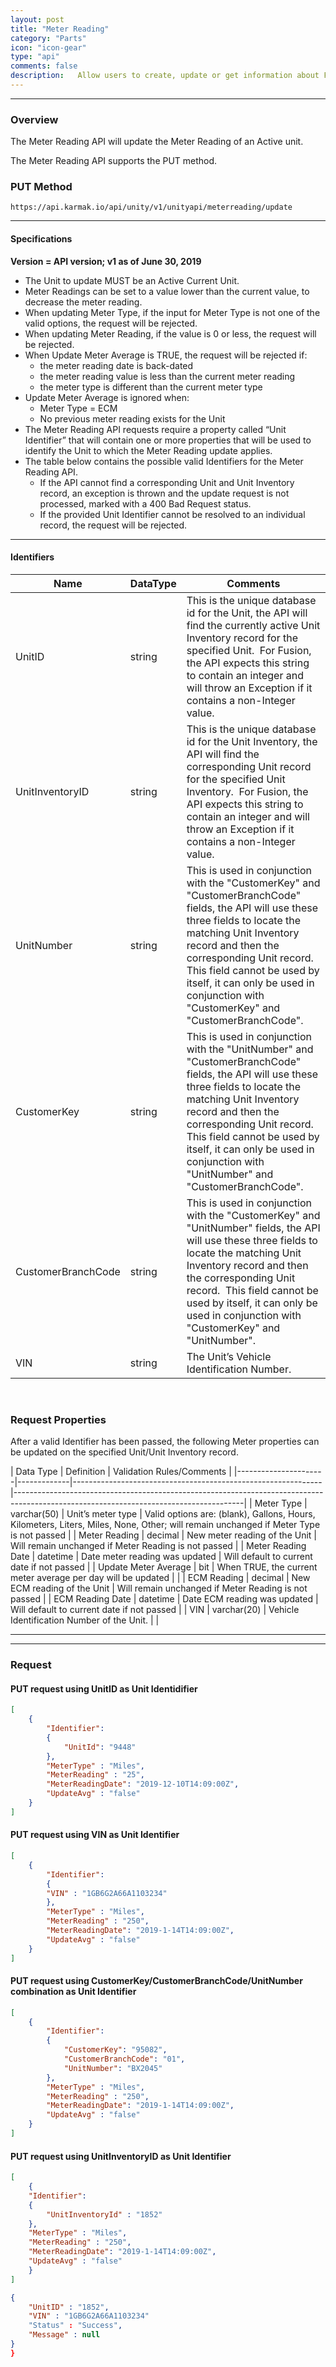 ```yaml
---
layout: post
title: "Meter Reading"
category: "Parts" 
icon: "icon-gear"
type: "api" 
comments: false
description:   Allow users to create, update or get information about Fusion Parts Inventory Suppliers.
---
```


---
### Overview

The Meter Reading API will update the Meter Reading of an Active unit.

The Meter Reading API supports the PUT method.

### PUT Method
```
https://api.karmak.io/api/unity/v1/unityapi/meterreading/update
```


---

#### Specifications

**Version = API version; v1 as of June 30, 2019**

-   The Unit to update MUST be an Active Current Unit.
-   Meter Readings can be set to a value lower than the current value, to decrease the meter reading.
-   When updating Meter Type, if the input for Meter Type is not one of the valid options, the request will be rejected.
-   When updating Meter Reading, if the value is 0 or less, the request will be rejected.
-   When Update Meter Average is TRUE, the request will be rejected if:
    -   the meter reading date is back-dated
    -   the meter reading value is less than the current meter reading
    -   the meter type is different than the current meter type
-   Update Meter Average is ignored when:
    -   Meter Type = ECM
    -   No previous meter reading exists for the Unit
-   The Meter Reading API requests require a property called “Unit Identifier” that will contain one or more properties that will be used to identify the Unit to which the Meter Reading update applies.
-   The table below contains the possible valid Identifiers for the Meter Reading API.
    -   If the API cannot find a corresponding Unit and Unit Inventory record, an exception is thrown and the update request is not processed, marked with a 400 Bad Request status.
    -   If the provided Unit Identifier cannot be resolved to an individual record, the request will be rejected.

---

#### Identifiers

| Name | DataType | Comments |
|---|---|---|
| UnitID             | string | This is the unique database id for the Unit, the API will find the currently active Unit Inventory record for the specified Unit.  For Fusion, the API expects this string to contain an integer and will throw an Exception if it contains a non-Integer value.|
| UnitInventoryID    | string | This is the unique database id for the Unit Inventory, the API will find the corresponding Unit record for the specified Unit Inventory.  For Fusion, the API expects this string to contain an integer and will throw an Exception if it contains a non-Integer value.                                                            |
| UnitNumber         | string | This is used in conjunction with the "CustomerKey" and "CustomerBranchCode" fields, the API will use these three fields to locate the matching Unit Inventory record and then the corresponding Unit record.  This field cannot be used by itself, it can only be used in conjunction with "CustomerKey" and "CustomerBranchCode". |
| CustomerKey        | string | This is used in conjunction with the "UnitNumber" and "CustomerBranchCode" fields, the API will use these three fields to locate the matching Unit Inventory record and then the corresponding Unit record.  This field cannot be used by itself, it can only be used in conjunction with "UnitNumber" and "CustomerBranchCode".   |
| CustomerBranchCode | string | This is used in conjunction with the "CustomerKey" and "UnitNumber" fields, the API will use these three fields to locate the matching Unit Inventory record and then the corresponding Unit record.  This field cannot be used by itself, it can only be used in conjunction with "CustomerKey" and "UnitNumber".                 |
| VIN                | string | The Unit’s Vehicle Identification Number.|

 
### Request Properties

After a valid Identifier has been passed, the following Meter properties can be updated on the specified Unit/Unit Inventory record.

| Data Type | Definition | Validation Rules/Comments |
|----------------------|-------------|--------------------------------------------------------------|---------------------------------------------------------------------------------------------------------------------------------------|
| Meter Type           | varchar(50) | Unit’s meter type                                            | Valid options are: (blank), Gallons, Hours, Kilometers, Liters, Miles, None, Other; will remain unchanged if Meter Type is not passed |
| Meter Reading        | decimal     | New meter reading of the Unit                                | Will remain unchanged if Meter Reading is not passed                                                                                  |
| Meter Reading Date   | datetime    | Date meter reading was updated                               | Will default to current date if not passed                                                                                            |
| Update Meter Average | bit         | When TRUE, the current meter average per day will be updated |                                                                                                                                       |
| ECM Reading          | decimal     | New ECM reading of the Unit                                  | Will remain unchanged if Meter Reading is not passed                                                                                  |
| ECM Reading Date     | datetime    | Date ECM reading was updated                                 | Will default to current date if not passed                                                                                            |
| VIN                  | varchar(20) | Vehicle Identification Number of the Unit.                   |                                                                                                                                       |


---

---

### Request

#### PUT request using UnitID as Unit Identidifier
```json
[
	{
		"Identifier":
		{
			"UnitId": "9448"
		},
		"MeterType" : "Miles",
		"MeterReading" : "25",
		"MeterReadingDate": "2019-12-10T14:09:00Z",
		"UpdateAvg" : "false"
	}
]
```



#### PUT request using VIN as Unit Identifier

```json
[
	{
		"Identifier":
		{
		"VIN" : "1GB6G2A66A1103234"
		},
		"MeterType" : "Miles",
		"MeterReading" : "250",
		"MeterReadingDate": "2019-1-14T14:09:00Z",
		"UpdateAvg" : "false"
	}
]
```



#### PUT request using CustomerKey/CustomerBranchCode/UnitNumber combination as Unit Identifier
```json
[
	{
		"Identifier":
		{
			"CustomerKey": "95082",
			"CustomerBranchCode": "01",
			"UnitNumber": "BX2045"
		},
		"MeterType" : "Miles",
		"MeterReading" : "250",
		"MeterReadingDate": "2019-1-14T14:09:00Z",
		"UpdateAvg" : "false"
	}
]
```



#### PUT request using UnitInventoryID as Unit Identifier
```json
[
	{
	"Identifier":
	{
		"UnitInventoryId" : "1852"
	},
	"MeterType" : "Miles",
	"MeterReading" : "250",
	"MeterReadingDate": "2019-1-14T14:09:00Z",
	"UpdateAvg" : "false"
	}
]
```

```json
{
    "UnitID" : "1852",
    "VIN" : "1GB6G2A66A1103234"
	"Status" : "Success",
	"Message" : null
}
}
```